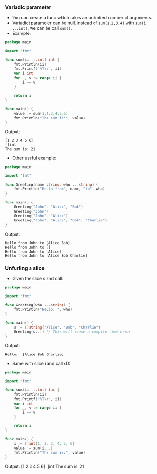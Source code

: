 ### Variadic parameter
- You can create a func which takes an unlimited number of arguments.
- Variadict parameter can be null. Instead of `sum(1,2,3,4)` with `sum(i ...int)`, we can be call `sum()`.
- Example:
```go
package main

import "fmt"

func sum(ii ...int) int {
	fmt.Println(ii)
	fmt.Printf("%T\n", ii)
	var i int
	for _, v := range ii {
		i += v
	}

	return i
}

func main() {
	value := sum(1,2,3,4,5,6)
	fmt.Println("The sum is:", value)
}
```

Output:
```
[1 2 3 4 5 6]
[]int
The sum is: 21
```

- Other useful example:
```go
package main

import "fmt"

func Greeting(name string, who ...string) {
	fmt.Println("Hello from", name, "to", who)
}

func main() {
	Greeting("John", "Alice", "Bob")
	Greeting("John")
	Greeting("John", "Alice")
	Greeting("John", "Alice", "Bob", "Charlie")
}
```

Output:
```
Hello from John to [Alice Bob]
Hello from John to []
Hello from John to [Alice]
Hello from John to [Alice Bob Charlie]
```

### Unfurling a slice
- Given the slice s and call:
```go
package main

import "fmt"

func Greeting(who ...string) {
	fmt.Println("Hello: ", who)
}

func main() {
	s := []string{"Alice", "Bob", "Charlie"}
	Greeting(s...) // This will cause a compile-time error
}
```

Output:
```
Hello:  [Alice Bob Charlie]
```

- Same with slice i and call xD:
```go
package main

import "fmt"

func sum(ii ...int) int {
	fmt.Println(ii)
	fmt.Printf("%T\n", ii)
	var i int
	for _, v := range ii {
		i += v
	}

	return i
}

func main() {
	i := []int{1, 2, 3, 4, 5, 6}
	value := sum(i...)
	fmt.Println("The sum is:", value)
}
```

Output: [1 2 3 4 5 6]
[]int
The sum is: 21